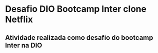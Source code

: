 # Desafio DIO Bootcamp Inter clone Netflix

## Atividade realizada como desafio do bootcamp Inter na DIO

